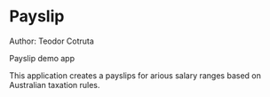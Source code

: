 # Payslip
Author: Teodor Cotruta

Payslip demo app 

This application creates a payslips for arious salary ranges based on Australian taxation rules.



